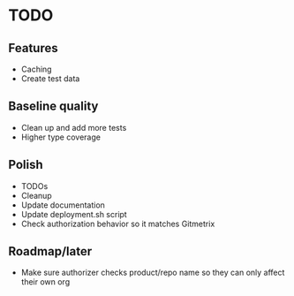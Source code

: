 # TODO

## Features

- Caching
- Create test data

## Baseline quality

- Clean up and add more tests
- Higher type coverage

## Polish

- TODOs
- Cleanup
- Update documentation
- Update deployment.sh script
- Check authorization behavior so it matches Gitmetrix

## Roadmap/later

- Make sure authorizer checks product/repo name so they can only affect their own org
